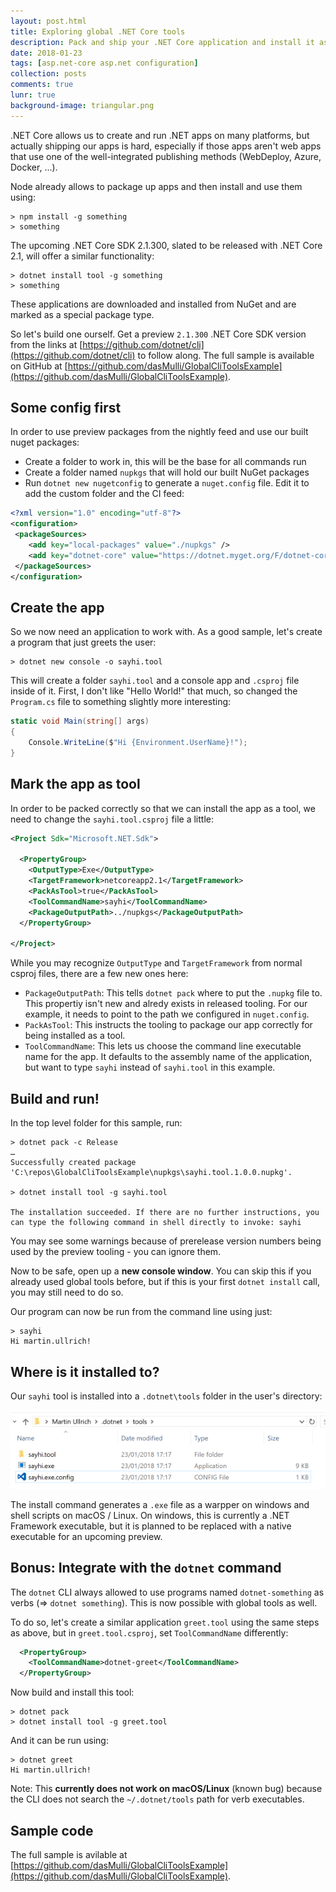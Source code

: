 ```yaml
---
layout: post.html
title: Exploring global .NET Core tools
description: Pack and ship your .NET Core application and install it as a global tool using .NET Core 2.1.300 preview tooling.
date: 2018-01-23
tags: [asp.net-core asp.net configuration]
collection: posts
comments: true
lunr: true
background-image: triangular.png
---
```


.NET Core allows us to create and run .NET apps on many platforms, but actually shipping our apps is hard, especially
if those apps aren't web apps that use one of the well-integrated publishing methods (WebDeploy, Azure, Docker, ...).

Node already allows to package up apps and then install and use them using:
```
> npm install -g something
> something
```

The upcoming .NET Core SDK 2.1.300, slated to be released with .NET Core 2.1, will offer a similar functionality:

```
> dotnet install tool -g something
> something
```

These applications are downloaded and installed from NuGet and are marked as a special package type.

So let's build one ourself. Get a preview `2.1.300` .NET Core SDK version from the links at [https://github.com/dotnet/cli](https://github.com/dotnet/cli) to follow along. The full sample is available on GitHub at [https://github.com/dasMulli/GlobalCliToolsExample](https://github.com/dasMulli/GlobalCliToolsExample).

## Some config first

In order to use preview packages from the nightly feed and use our built nuget packages:

* Create a folder to work in, this will be the base for all commands run
* Create a folder named `nupkgs` that will hold our built NuGet packages
* Run `dotnet new nugetconfig` to generate a `nuget.config` file. Edit it to add the custom folder and the CI feed:

```xml
<?xml version="1.0" encoding="utf-8"?>
<configuration>
 <packageSources>
    <add key="local-packages" value="./nupkgs" />
    <add key="dotnet-core" value="https://dotnet.myget.org/F/dotnet-core/api/v3/index.json" />
 </packageSources>
</configuration>
```

## Create the app

So we now need an application to work with. As a good sample, let's create a program that just greets the user:

```
> dotnet new console -o sayhi.tool
```

This will create a folder `sayhi.tool` and a console app and `.csproj` file inside of it. First, I don't like "Hello World!" that much, so changed the `Program.cs` file to something slightly more interesting:

```csharp
static void Main(string[] args)
{
    Console.WriteLine($"Hi {Environment.UserName}!");
}
```

## Mark the app as tool

In order to be packed correctly so that we can install the app as a tool, we need to change the `sayhi.tool.csproj` file a little:

```xml
<Project Sdk="Microsoft.NET.Sdk">

  <PropertyGroup>
    <OutputType>Exe</OutputType>
    <TargetFramework>netcoreapp2.1</TargetFramework>
    <PackAsTool>true</PackAsTool>
    <ToolCommandName>sayhi</ToolCommandName>
    <PackageOutputPath>../nupkgs</PackageOutputPath>
  </PropertyGroup>

</Project>
```

While you may recognize `OutputType` and `TargetFramework` from normal csproj files, there are a few new ones here:

* `PackageOutputPath`: This tells `dotnet pack` where to put the `.nupkg` file to. This propertiy isn't new and alredy exists in released tooling. For our example, it needs to point to the path we configured in `nuget.config`.
* `PackAsTool`: This instructs the tooling to package our app correctly for being installed as a tool.
* `ToolCommandName`: This lets us choose the command line executable name for the app. It defaults to the assembly name of the application, but want to type `sayhi` instead of `sayhi.tool` in this example.

## Build and run!

In the top level folder for this sample, run:

```
> dotnet pack -c Release
… 
Successfully created package 'C:\repos\GlobalCliToolsExample\nupkgs\sayhi.tool.1.0.0.nupkg'.

> dotnet install tool -g sayhi.tool

The installation succeeded. If there are no further instructions, you can type the following command in shell directly to invoke: sayhi
```

You may see some warnings because of prerelease version numbers being used by the preview tooling - you can ignore them.

Now to be safe, open up a **new console window**. You can skip this if you already used global tools before, but if this is your first `dotnet install` call, you may still need to do so.

Our program can now be run from the command line using just:

```
> sayhi
Hi martin.ullrich!
```

## Where is it installed to?

Our `sayhi` tool is installed into a `.dotnet\tools` folder in the user's directory:

![tools directory](/images/2018-03-cli.tools-dir.png)

The install command generates a `.exe` file as a warpper on windows and shell scripts on macOS / Linux. On windows, this is currently a .NET Framework executable, but it is planned to be replaced with a native executable for an upcoming preview.

## Bonus: Integrate with the `dotnet` command

The `dotnet` CLI always allowed to use programs named `dotnet-something` as verbs (=> `dotnet something`). This is now possible with global tools as well.

To do so, let's create a similar application `greet.tool` using the same steps as above, but in `greet.tool.csproj`, set `ToolCommandName` differently:

```xml
  <PropertyGroup>
    <ToolCommandName>dotnet-greet</ToolCommandName>
  </PropertyGroup>
```

Now build and install this tool:

```
> dotnet pack
> dotnet install tool -g greet.tool
```

And it can be run using:

```
> dotnet greet
Hi martin.ullrich!
```

Note: This **currently does not work on macOS/Linux** (known bug) because the CLI does not search the `~/.dotnet/tools` path for verb executables.

## Sample code

The full sample is avilable at [https://github.com/dasMulli/GlobalCliToolsExample](https://github.com/dasMulli/GlobalCliToolsExample).